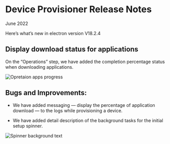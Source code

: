 # Device Provisioner Release Notes

June 2022

Here’s what’s new in electron version V18.2.4

## Display download status for applications
    

On the “Operations” step, we have added the completion percentage status when downloading applications.

![Opretaion apps progress](https://lh3.googleusercontent.com/MzWGWUJU3arW7gX0eFflUaU7aQFG_cse3r25_i1wy2YO7YZmTeA2ZEUJ7ilDw44_uidxqXojj1g0PpW8QPY6oQ_asr6QAPyT3lC0b7FwHz0b1zyl3abc728U-p3IXycz9uR5vqetOfOKXGzzYQ)

  

## Bugs and Improvements:

-   We have added messaging — display the percentage of application download — to the logs while provisioning a device.
    

-   We have added detail description of the background tasks for the initial setup spinner.
    

![Spinner background text](https://lh3.googleusercontent.com/euXe33KoTN-G7pjmuG5GFG87DH5F20B7v9RzcJQlewn_ij1jwE6UKbYFMfq3KALdJRv0ucb2ZU8hIEAzvlCI2aheSM_D-nc9mt-Licy-yj1Ajs8g6DdSlal9pFlktUV-A8OpkGi-3onuu7phRg)
